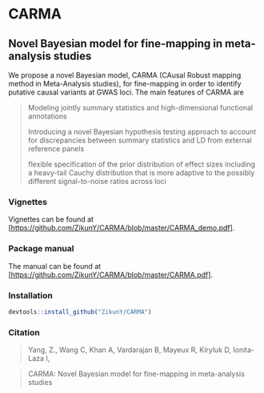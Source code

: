 # CARMA
## Novel Bayesian model for fine-mapping in meta-analysis studies


We propose a novel Bayesian model, CARMA (CAusal Robust mapping method in Meta-Analysis studies), for fine-mapping in order to identify putative causal variants at GWAS loci. The main features of CARMA are

> Modeling jointly summary statistics and high-dimensional functional annotations
>
> Introducing a novel Bayesian hypothesis testing approach to account for discrepancies between summary statistics and LD from external reference panels
>
> flexible specification of the prior distribution of effect sizes including a heavy-tail Cauchy distribution that is more adaptive to the possibly different signal-to-noise ratios across loci

### Vignettes
Vignettes can be found at [https://github.com/ZikunY/CARMA/blob/master/CARMA_demo.pdf].

### Package manual
The manual can be found at [https://github.com/ZikunY/CARMA/blob/master/CARMA.pdf].

### Installation
```r
devtools::install_github("ZikunY/CARMA")
```

### Citation

> Yang, Z.,  Wang C, Khan A, Vardarajan B,  Mayeux R,  Kiryluk D, Ionita-Laza I, 

> CARMA: Novel Bayesian model for fine-mapping in meta-analysis studies
